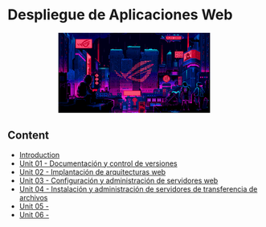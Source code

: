 # Despliegue de Aplicaciones Web

<div align=center>
<img src="../extras/cyberpunk2.gif" alt="me" width="60%">
</div>

## Content
- [Introduction](./introduction/README.md)
- [Unit 01 - Documentación y control de versiones](./unidad-01/README.md)
- [Unit 02 - Implantación de arquitecturas web](./unidad-02/README.md)
- [Unit 03 - Configuración y administración de servidores web](./unidad-03/README.md)
- [Unit 04 - Instalación y administración de servidores de transferencia de archivos](./unidad-04/README.md)
- [Unit 05 -](./unidad-05/README.md)
- [Unit 06 -](./unidad-06/README.md)